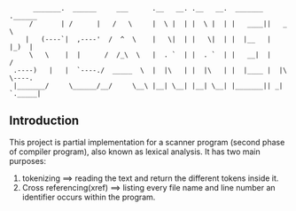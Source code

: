 


          _______.  ______     ___      .__   __. .__   __.  _______ .______      
         /       | /      |   /   \     |  \ |  | |  \ |  | |   ____||   _  \     
        |   (----`|  ,----'  /  ^  \    |   \|  | |   \|  | |  |__   |  |_)  |    
         \   \    |  |      /  /_\  \   |  . `  | |  . `  | |   __|  |      /     
     .----)   |   |  `----./  _____  \  |  |\   | |  |\   | |  |____ |  |\  \----.
     |_______/     \______/__/     \__\ |__| \__| |__| \__| |_______|| _| `._____|
                                                                             



## Introduction
This project is partial implementation for a scanner program (second phase of compiler program), also known as lexical analysis. It has two main purposes:
1. tokenizing ==> reading the text and return the different tokens inside it.
2. Cross referencing(xref) ==> listing every file name and line number an identifier occurs within the program.

